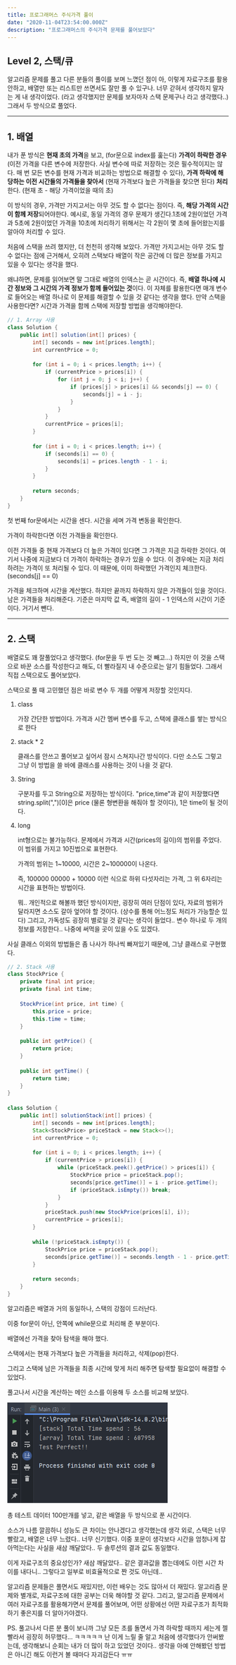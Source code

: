 ```yaml
---
title: 프로그래머스 주식가격 풀이
date: "2020-11-04T23:54:00.000Z"
description: "프로그래머스의 주식가격 문제를 풀어보았다"
---
```


## Level 2, 스택/큐

알고리즘 문제를 풀고 다른 분들의 풀이를 보며 느꼈던 점이 아, 이렇게 자료구조를 활용 안하고, 배열만 또는 리스트만 쓰면서도 잘만 풀 수 있구나. 너무 갇혀서 생각하지 말자는 게 내 생각이었다. (라고 생각했지만 문제를 보자마자 스택 문제구나 라고 생각했다..) 그래서 두 방식으로 풀었다.

------

## 1. 배열

내가 푼 방식은 **현재 초의 가격**을 보고, (for문으로 index를 훑는다) **가격이 하락한 경우** (이전 가격을 다른 변수에 저장한다. 사실 변수에 따로 저장하는 것은 필수적이지는 않다. 매 번 모든 변수를 현재 가격과 비교하는 방법으로 해결할 수 있다), **가격 하락에 해당하는 이전 시간들의 가격들을 찾아서** (현재 가격보다 높은 가격들을 찾으면 된다) **처리**한다. (현재 초 - 해당 가격이었을 때의 초)

이 방식의 경우, 가격만 가지고서는 아무 것도 할 수 없다는 점이다. 즉, **해당 가격의 시간이 함께 저장**되어야한다. 예시로, 동일 가격의 경우 문제가 생긴다.1초에 2원이었던 가격과 5초에 2원이었던 가격을 10초에 처리하기 위해서는 각 2원이 몇 초에 들어왔는지를 알아야 처리할 수 있다.

처음에 스택을 쓰려 했지만, 더 천천히 생각해 보았다. 가격만 가지고서는 아무 것도 할 수 없다는 점에 근거해서, 오히려 스택보다 배열이 작은 공간에 더 많은 정보를 가지고 있을 수 있다는 생각을 했다.

왜냐하면, 문제를 읽어보면 말 그대로 배열의 인덱스는 곧 시간이다. 즉, **배열 하나에 시간 정보와 그 시간의 가격 정보가 함께 들어있는 것**이다. 이 자체를 활용한다면 매개 변수로 들어오는 배열 하나로 이 문제를 해결할 수 있을 것 같다는 생각을 했다. 만약 스택을 사용한다면? 시간과 가격을 함께 스택에 저장할 방법을 생각해야한다.

```java
// 1. Array 사용
class Solution {
    public int[] solution(int[] prices) {
        int[] seconds = new int[prices.length];
        int currentPrice = 0;

        for (int i = 0; i < prices.length; i++) {
            if (currentPrice > prices[i]) {
                for (int j = 0; j < i; j++) {
                    if (prices[j] > prices[i] && seconds[j] == 0) {
                        seconds[j] = i - j;
                    }
                }
            }
            currentPrice = prices[i];
        }

        for (int i = 0; i < prices.length; i++) {
            if (seconds[i] == 0) {
                seconds[i] = prices.length - 1 - i;
            }
        }

        return seconds;
    }
}
```

첫 번째 for문에서는 시간을 센다. 시간을 세며 가격 변동을 확인한다. 

가격이 하락한다면 이전 가격들을 확인한다. 

이전 가격들 중 현재 가격보다 더 높은 가격이 있다면 그 가격은 지금 하락한 것이다. 여기서 나중에 지금보다 더 가격이 하락하는 경우가 있을 수 있다. 이 경우에는 지금 처리하려는 가격이 또 처리될 수 있다. 이 때문에, 이미 하락했던 가격인지 체크한다. (seconds[j] == 0)

가격을 체크하며 시간을 계산했다. 하지만 끝까지 하락하지 않은 가격들이 있을 것이다. 남은 가격들을 처리해준다. 기준은 마지막 값 즉, 배열의 길이 - 1 인덱스의 시간이 기준이다. 거기서 뺀다.

------

## 2. 스택

배열로도 꽤 잘풀었다고 생각했다. (for문을 두 번 도는 것 빼고...) 하지만 이 것을 스택으로 바꾼 소스를 작성한다고 해도, 더 빨라질지 내 수준으로는 알기 힘들었다. 그래서 직접 스택으로도 풀어보았다.

스택으로 풀 때 고민했던 점은 바로 변수 두 개를 어떻게 저장할 것인지다.

1. class

    가장 간단한 방법이다. 가격과 시간 멤버 변수를 두고, 스택에 클래스를 쌓는 방식으로 한다

2. stack * 2

    클래스를 안쓰고 풀어보고 싶어서 잠시 스쳐지나간 방식이다. 다만 소스도 그렇고 그냥 이 방법을 쓸 바에 클래스를 사용하는 것이 나을 것 같다.

3. String

    구분자를 두고 String으로 저장하는 방식이다. "price,time"과 같이 저장했다면 string.split(",")[0]은 price (물론 형변환을 해줘야 할 것이다), 1은 time이 될 것이다.

4. long

    int형으로는 불가능하다. 문제에서 가격과 시간(prices의 길이)의 범위를 주었다. 이 범위를 가지고 10진법으로 표현한다.

    가격의 범위는 1~10000, 시간은 2~100000이 나온다.

    즉, 100000 00000 + 10000 이런 식으로 하위 다섯자리는 가격, 그 위 6자리는 시간을 표현하는 방법이다.

    뭐.. 개인적으로 해볼까 했던 방식이지만, 굉장히 여러 단점이 있다, 자료의 범위가 달라지면 소스도 갈아 엎어야 할 것이다. (상수를 통해 어느정도 처리가 가능할순 있다) 그리고, 가독성도 굉장히 별로일 것 같다는 생각이 들었다.. 변수 하나로 두 개의 정보를 저장한다.. 나중에 써먹을 곳이 있을 수도 있겠다.

사실 클래스 이외의 방법들은 좀 나사가 하나씩 빠져있기 때문에, 그냥 클래스로 구현했다. 

```java
// 2. Stack 사용
class StockPrice {
    private final int price;
    private final int time;

    StockPrice(int price, int time) {
        this.price = price;
        this.time = time;
    }

    public int getPrice() {
        return price;
    }

    public int getTime() {
        return time;
    }
}

class Solution {
    public int[] solutionStack(int[] prices) {
        int[] seconds = new int[prices.length];
        Stack<StockPrice> priceStack = new Stack<>();
        int currentPrice = 0;

        for (int i = 0; i < prices.length; i++) {
            if (currentPrice > prices[i]) {
                while (priceStack.peek().getPrice() > prices[i]) {
                    StockPrice price = priceStack.pop();
                    seconds[price.getTime()] = i - price.getTime();
                    if (priceStack.isEmpty()) break;
                }
            }
            priceStack.push(new StockPrice(prices[i], i));
            currentPrice = prices[i];
        }

        while (!priceStack.isEmpty()) {
            StockPrice price = priceStack.pop();
            seconds[price.getTime()] = seconds.length - 1 - price.getTime();
        }

        return seconds;
    }
}
```

알고리즘은 배열과 거의 동일하나, 스택의 강점이 드러난다.

이중 for문이 아닌, 안쪽에 while문으로 처리해 준 부분이다.

배열에선 가격을 찾아 탐색을 해야 했다.

스택에서는 현재 가격보다 높은 가격들을 처리하고, 삭제(pop)한다.

그리고 스택에 남은 가격들을 최종 시간에 맞게 처리 해주면 탐색할 필요없이 해결할 수 있었다.



풀고나서 시간을 계산하는 메인 소스를 이용해 두 소스를 비교해 보았다.

![시간 비교.png](./diff.PNG)

총 테스트 데이터 100만개를 넣고, 같은 배열을 두 방식으로 푼 시간이다.

소스가 나름 깔끔하니 성능도 큰 차이는 안나겠다고 생각했는데 생각 외로, 스택은 너무 빨랐고, 배열은 너무 느렸다.. 너무 신기했다. 이중 포문이 생각보다 시간을 엄청나게 잡아먹는다는 사실을 새삼 깨달았다.. 두 솔루션의 결과 값도 동일했다.

이게 자료구조의 중요성인가? 새삼 깨달았다.. 같은 결과값을 뽑는데에도 이런 시간 차이를 내다니.. 그렇다고 일부로 비효율적으로 짠 것도 아닌데..

알고리즘 문제들은 풀면서도 재밌지만, 이런 배우는 것도 많아서 더 재밌다. 알고리즘 문제와 별개로, 자료구조에 대한 공부는 더욱 해야할 것 같다. 그리고, 알고리즘 문제에서 여러 자료구조를 활용해가면서 문제를 풀어보며, 어떤 상황에선 어떤 자료구조가 최적화하기 좋은지를 더 알아가야겠다.

PS. 풀고나서 다른 분 풀이 보니까 그냥 모든 초를 돌면서 가격 하락할 때까지 세는게 젤 빨라서 굉장히 허무했다... ㅋㅋㅋㅋㅋ 난 이게 느릴 줄 알고 처음에 생각했다가 안써봤는데, 생각해보니 순회는 내가 더 많이 하고 있었던 것이다.. 생각을 아예 안해봤던 방법은 아니긴 해도 이런거 볼 때마다 자괴감든다 ㅠㅠ

